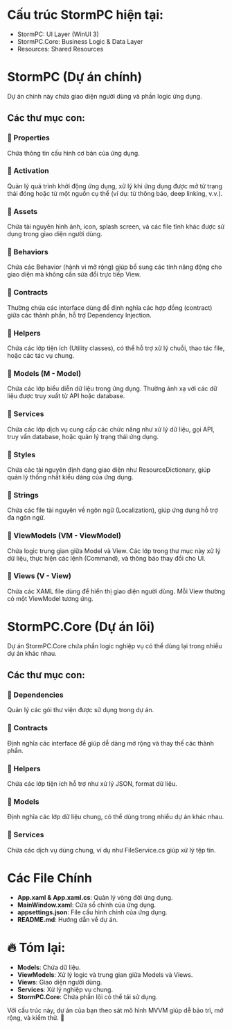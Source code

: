 # Cấu trúc StormPC hiện tại:
+ StormPC: UI Layer (WinUI 3)
+ StormPC.Core: Business Logic & Data Layer
+ Resources: Shared Resources

# StormPC (Dự án chính)
Dự án chính này chứa giao diện người dùng và phần logic ứng dụng.

## Các thư mục con:

### 🔹 Properties
Chứa thông tin cấu hình cơ bản của ứng dụng.

### 🔹 Activation
Quản lý quá trình khởi động ứng dụng, xử lý khi ứng dụng được mở từ trạng thái đóng hoặc từ một nguồn cụ thể (ví dụ: từ thông báo, deep linking, v.v.).

### 🔹 Assets
Chứa tài nguyên hình ảnh, icon, splash screen, và các file tĩnh khác được sử dụng trong giao diện người dùng.

### 🔹 Behaviors
Chứa các Behavior (hành vi mở rộng) giúp bổ sung các tính năng động cho giao diện mà không cần sửa đổi trực tiếp View.

### 🔹 Contracts
Thường chứa các interface dùng để định nghĩa các hợp đồng (contract) giữa các thành phần, hỗ trợ Dependency Injection.

### 🔹 Helpers
Chứa các lớp tiện ích (Utility classes), có thể hỗ trợ xử lý chuỗi, thao tác file, hoặc các tác vụ chung.

### 🔹 Models (M - Model)
Chứa các lớp biểu diễn dữ liệu trong ứng dụng.
Thường ánh xạ với các dữ liệu được truy xuất từ API hoặc database.

### 🔹 Services
Chứa các lớp dịch vụ cung cấp các chức năng như xử lý dữ liệu, gọi API, truy vấn database, hoặc quản lý trạng thái ứng dụng.

### 🔹 Styles
Chứa các tài nguyên định dạng giao diện như ResourceDictionary, giúp quản lý thống nhất kiểu dáng của ứng dụng.

### 🔹 Strings
Chứa các file tài nguyên về ngôn ngữ (Localization), giúp ứng dụng hỗ trợ đa ngôn ngữ.

### 🔹 ViewModels (VM - ViewModel)
Chứa logic trung gian giữa Model và View.
Các lớp trong thư mục này xử lý dữ liệu, thực hiện các lệnh (Command), và thông báo thay đổi cho UI.

### 🔹 Views (V - View)
Chứa các XAML file dùng để hiển thị giao diện người dùng.
Mỗi View thường có một ViewModel tương ứng.

# StormPC.Core (Dự án lõi)
Dự án StormPC.Core chứa phần logic nghiệp vụ có thể dùng lại trong nhiều dự án khác nhau.

## Các thư mục con:

### 🔹 Dependencies
Quản lý các gói thư viện được sử dụng trong dự án.

### 🔹 Contracts
Định nghĩa các interface để giúp dễ dàng mở rộng và thay thế các thành phần.

### 🔹 Helpers
Chứa các lớp tiện ích hỗ trợ như xử lý JSON, format dữ liệu.

### 🔹 Models
Định nghĩa các lớp dữ liệu chung, có thể dùng trong nhiều dự án khác nhau.

### 🔹 Services
Chứa các dịch vụ dùng chung, ví dụ như FileService.cs giúp xử lý tệp tin.

# Các File Chính
- **App.xaml & App.xaml.cs**: Quản lý vòng đời ứng dụng.
- **MainWindow.xaml**: Cửa sổ chính của ứng dụng.
- **appsettings.json**: File cấu hình chính của ứng dụng.
- **README.md**: Hướng dẫn về dự án.

# 🔥 Tóm lại:
- **Models**: Chứa dữ liệu.
- **ViewModels**: Xử lý logic và trung gian giữa Models và Views.
- **Views**: Giao diện người dùng.
- **Services**: Xử lý nghiệp vụ chung.
- **StormPC.Core**: Chứa phần lõi có thể tái sử dụng.

Với cấu trúc này, dự án của bạn theo sát mô hình MVVM giúp dễ bảo trì, mở rộng, và kiểm thử. 🚀